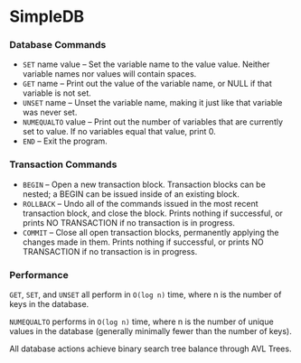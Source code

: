 # SimpleDB

### Database Commands

* `SET` name value – Set the variable name to the value value. Neither variable names nor values will contain spaces.
* `GET` name – Print out the value of the variable name, or NULL if that variable is not set.
* `UNSET` name – Unset the variable name, making it just like that variable was never set.
* `NUMEQUALTO` value – Print out the number of variables that are currently set to value. If no variables equal that value, print 0.
* `END` – Exit the program.

### Transaction Commands

* `BEGIN` – Open a new transaction block. Transaction blocks can be nested; a BEGIN can be issued inside of an existing block.
* `ROLLBACK` – Undo all of the commands issued in the most recent transaction block, and close the block. Prints nothing if successful, or prints NO TRANSACTION if no transaction is in progress.
* `COMMIT` – Close all open transaction blocks, permanently applying the changes made in them. Prints nothing if successful, or prints NO TRANSACTION if no transaction is in progress.

### Performance

`GET`, `SET`, and `UNSET` all perform in `O(log n)` time, where n is the number of keys in the database.

`NUMEQUALTO` performs in `O(log n)` time, where n is the number of unique values in the database (generally minimally fewer than the number of keys).

All database actions achieve binary search tree balance through AVL Trees.
